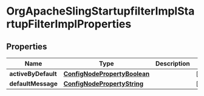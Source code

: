 
# OrgApacheSlingStartupfilterImplStartupFilterImplProperties

## Properties
Name | Type | Description | Notes
------------ | ------------- | ------------- | -------------
**activeByDefault** | [**ConfigNodePropertyBoolean**](ConfigNodePropertyBoolean.md) |  |  [optional]
**defaultMessage** | [**ConfigNodePropertyString**](ConfigNodePropertyString.md) |  |  [optional]



